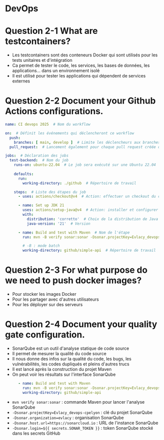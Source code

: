 # DevOps

# Question 2-1 What are testcontainers?

- Les testcontainers sont des conteneurs Docker qui sont utilisés pour les tests unitaires et d'intégration
- Ca permet de tester le code, les services, les bases de données, les applications... dans un environnement isolé
- Il est utilisé pour tester les applications qui dépendent de services externes

# Question 2-2 Document your Github Actions configurations.

```yaml
name: CI devops 2025  # Nom du workflow

on:  # Définit les événements qui déclencheront ce workflow
  push:  
    branches: [ main, develop ]  # Limite les déclencheurs aux branches main et develop
  pull_request:  # Lancement également pour chaque pull request créée ou mise à jour

jobs:  # Déclaration des jobs
  test-backend:  # Nom du job
    runs-on: ubuntu-22.04  # Le job sera exécuté sur une Ubuntu 22.04
    
    defaults:
      run:
        working-directory: ./github  # Répertoire de travail 

    steps:  # Liste des étapes du job
      - uses: actions/checkout@v4  # Action: effectuer un checkout du code

      - name: Set up JDK 21  
        uses: actions/setup-java@v4  # Action: installer et configurer Java
        with:
          distribution: 'corretto'  # Choix de la distribution de Java
          java-version: '21'  # Version 

      - name: Build and test with Maven  # Nom de l'étape
        run: mvn -B verify sonar:sonar -Dsonar.projectKey=Evlacy_devops-cpelyon -Dsonar.organization=evlacy -Dsonar.host.url=https://sonarcloud.io -Dsonar.login=${{ secrets.SONAR_TOKEN }}  --file ./pom.xml

        # -B : mode batch 
        working-directory: github/simple-api  # Répertoire de travail
```

# Question 2-3 For what purpose do we need to push docker images?

- Pour stocker les images Docker
- Pour les partager avec d'autres utilisateurs
- Pour les déployer sur des serveurs

# Question 2-4 Document your quality gate configuration.

- SonarQube est un outil d'analyse statique de code source
- Il permet de mesurer la qualité du code source
- Il nous donne des infos sur la qualité du code, les bugs, les vulnérabilités, les codes dupliqués et pleins d'autres trucs
- Il est lancé après la construction du projet Maven
- On peut voir les résultats sur l'interface SonarQube 

```yaml
      - name: Build and test with Maven
        run: mvn -B verify sonar:sonar -Dsonar.projectKey=Evlacy_devops-cpelyon -Dsonar.organization=evlacy -Dsonar.host.url=https://sonarcloud.io -Dsonar.login=${{ secrets.SONAR_TOKEN }} --file ./pom.xml
        working-directory: github/simple-api
```

- `mvn verify sonar:sonar` : commande Maven pour lancer l'analyse SonarQube
- `-Dsonar.projectKey=Evlacy_devops-cpelyon` : clé du projet SonarQube
- `-Dsonar.organization=evlacy` : organisation SonarQube
- `-Dsonar.host.url=https://sonarcloud.io` : URL de l'instance SonarQube
- `-Dsonar.login=${{ secrets.SONAR_TOKEN }}` : token SonarQube stocké dans les secrets GitHub